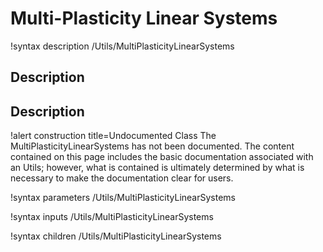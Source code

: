 # Multi-Plasticity Linear Systems

!syntax description /Utils/MultiPlasticityLinearSystems

## Description

## Description
!alert construction title=Undocumented Class
The MultiPlasticityLinearSystems has not been documented. The content contained on this page
includes the basic documentation associated with an Utils; however, what is contained is
ultimately determined by what is necessary to make the documentation clear for users.

!syntax parameters /Utils/MultiPlasticityLinearSystems

!syntax inputs /Utils/MultiPlasticityLinearSystems

!syntax children /Utils/MultiPlasticityLinearSystems
